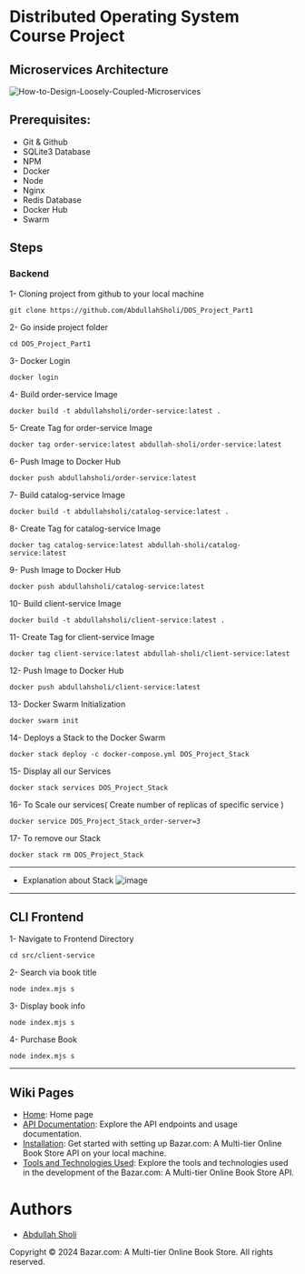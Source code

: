 ﻿# Distributed Operating System Course Project 
## Microservices Architecture 
![How-to-Design-Loosely-Coupled-Microservices](https://github.com/AbdullahSholi/DOS_Project_Part1/assets/149682145/fc211c5b-814f-4eb9-bd75-58709c1ccba6)


## Prerequisites:
* Git & Github
* SQLite3 Database
* NPM
* Docker
* Node
* Nginx
* Redis Database
* Docker Hub
* Swarm

## Steps
### Backend

1- Cloning project from github to your local machine
```
git clone https://github.com/AbdullahSholi/DOS_Project_Part1
```
2- Go inside project folder
```
cd DOS_Project_Part1
```

3- Docker Login
```
docker login
```

4- Build order-service Image
```
docker build -t abdullahsholi/order-service:latest .
```
5- Create Tag for order-service Image
```
docker tag order-service:latest abdullah-sholi/order-service:latest
```
6- Push Image to Docker Hub
```
docker push abdullahsholi/order-service:latest
```
7- Build catalog-service Image
```
docker build -t abdullahsholi/catalog-service:latest .
```
8- Create Tag for catalog-service Image
```
docker tag catalog-service:latest abdullah-sholi/catalog-service:latest
```
9- Push Image to Docker Hub
```
docker push abdullahsholi/catalog-service:latest
```
10- Build client-service Image
```
docker build -t abdullahsholi/client-service:latest .
```
11- Create Tag for client-service Image
```
docker tag client-service:latest abdullah-sholi/client-service:latest
```
12- Push Image to Docker Hub
```
docker push abdullahsholi/client-service:latest
```
13- Docker Swarm Initialization
```
docker swarm init 
```
14- Deploys a Stack to the Docker Swarm
```
docker stack deploy -c docker-compose.yml DOS_Project_Stack 
```
15- Display all our Services 
```
docker stack services DOS_Project_Stack
```
16- To Scale our services( Create number of replicas of specific service )
```
docker service DOS_Project_Stack_order-server=3 
```
17- To remove our Stack
```
docker stack rm DOS_Project_Stack 
```
---
* Explanation about Stack
  ![image](https://github.com/AbdullahSholi/DOS_Project_Part1/assets/149682145/3f339fa2-da37-4d90-94c4-13f32b3a511d)
---
## CLI Frontend
1- Navigate to Frontend Directory
```
cd src/client-service
```
2- Search via book title
```
node index.mjs s
```
3- Display book info
```
node index.mjs s
```
4- Purchase Book
```
node index.mjs s
```

---

## Wiki Pages

- [Home](https://github.com/AbdullahSholi/DOS_Project_Part1): Home page
- [API Documentation](https://github.com/AbdullahSholi/DOS_Project_Part1/wiki/API-Documentation): Explore the API endpoints and usage documentation.
- [Installation](https://github.com/AbdullahSholi/DOS_Project_Part1/wiki/Installation-Guide): Get started with setting up Bazar.com: A Multi-tier Online Book Store API on your local machine.
- [Tools and Technologies Used](https://github.com/AbdullahSholi/DOS_Project_Part1/wiki/Tools-and-Technologies): Explore the tools and technologies used in the development of the Bazar.com: A Multi-tier Online Book Store API.


# Authors

- [Abdullah Sholi](https://github.com/AbdullahSholi)



Copyright © 2024 Bazar.com: A Multi-tier Online Book Store. All rights reserved.
